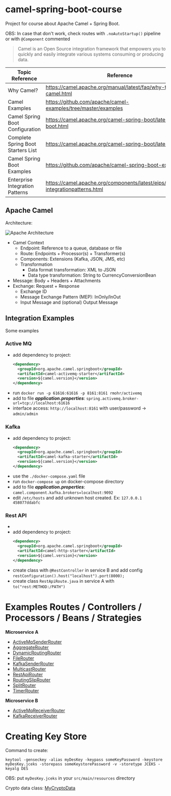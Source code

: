 # camel-spring-boot-course

Project for course about Apache Camel + Spring Boot.

OBS: In case that don't work, check routes with `.noAutoStartup()` pipeline or with `@Component` commented 

> Camel is an Open Source integration framework that empowers you to quickly and easily integrate various systems consuming or producing data.

| Topic Reference | Reference |
|---|---|
| Why Camel? | https://camel.apache.org/manual/latest/faq/why-the-name-camel.html |
| Camel Examples | https://github.com/apache/camel-examples/tree/master/examples |
| Camel Spring Boot Configuration | https://camel.apache.org/camel-spring-boot/latest/spring-boot.html |
| Complete Spring Boot Starters List | https://camel.apache.org/camel-spring-boot/latest/list.html |
| Camel Spring Boot Examples | https://github.com/apache/camel-spring-boot-examples |
| Enterprise Integration Patterns | https://camel.apache.org/components/latest/eips/enterprise-integrationpatterns.html |

## Apache Camel

Architecture:

![](https://laissonsilveira.github.io/camel-spring-boot-course/doc/camel-architecture.png "Apache Architecture")

* Camel Context
  * Endpoint: Reference to a queue, database or file
  * Route: Endpoints + Processor(s) + Transformer(s)
  * Components: Extensions (Kafka, JSON, JMS, etc)
  * Transformation
    * Data format transformation: XML to JSON
    * Data type transformation: String to CurrencyConversionBean
* Message: Body + Headers + Attachments
* Exchange: Request + Response
  * Exchange ID
  * Message Exchange Pattern (MEP): InOnly/InOut
  * Input Message and (optional) Output Message

## Integration Examples

Some examples

### Active MQ 

* add dependency to project:
  ```xml
  <dependency>
    <groupId>org.apache.camel.springboot</groupId>
    <artifactId>camel-activemq-starter</artifactId>
    <version>${camel.version}</version>
  </dependency>
  ```
* run `docker run -p 61616:61616 -p 8161:8161 rmohr/activemq`
* add to file **_application.properties_**: `spring.activemq.broker-url=tcp://localhost:61616`
* interface access: `http://localhost:8161` with user/password -> `admin/admin`

### Kafka

* add dependency to project:
  ```xml
  <dependency>
    <groupId>org.apache.camel.springboot</groupId>
    <artifactId>camel-kafka-starter</artifactId>
    <version>${camel.version}</version>
  </dependency>
  ```
* use the `./docker-compose.yaml` file
* run `docker-compose up` on docker-compose directory
* add to file **_application.properties_**: `camel.component.kafka.brokers=localhost:9092`
* edit `/etc/hosts` and add unknown host created. Ex: `127.0.0.1   458077ddabfc`

### Rest API
* 
* add dependency to project:
  ```xml
  <dependency>
    <groupId>org.apache.camel.springboot</groupId>
    <artifactId>camel-http-starter</artifactId>
    <version>${camel.version}</version>
  </dependency>
  ```
* create class with `@RestController` in service B and add config `restConfiguration().host("localhost").port(8000);`
* create class `RestApiRoute.java` in service A with `to("rest:METHOD:/PATH")`

# Examples Routes / Controllers / Processors / Beans / Strategies

**Microservice A**

* [ActiveMqSenderRouter](https://laissonsilveira.github.io/camel-spring-boot-course/camel-microservice-a/src/main/java/com/laissonrs/microservices/camelmicroservicea/routes/ActiveMqSenderRouter.java)
* [AggregateRouter](https://laissonsilveira.github.io/camel-spring-boot-course/camel-microservice-a/src/main/java/com/laissonrs/microservices/camelmicroservicea/routes/AggregateRouter.java)
* [DynamicRoutingRouter](https://laissonsilveira.github.io/camel-spring-boot-course/camel-microservice-a/src/main/java/com/laissonrs/microservices/camelmicroservicea/routes/DynamicRoutingRouter.java)
* [FileRouter](https://laissonsilveira.github.io/camel-spring-boot-course/camel-microservice-a/src/main/java/com/laissonrs/microservices/camelmicroservicea/routes/FileRouter.java)
* [KafkaSenderRouter](https://laissonsilveira.github.io/camel-spring-boot-course/camel-microservice-a/src/main/java/com/laissonrs/microservices/camelmicroservicea/routes/KafkaSenderRouter.java)
* [MulticastRouter](https://laissonsilveira.github.io/camel-spring-boot-course/camel-microservice-a/src/main/java/com/laissonrs/microservices/camelmicroservicea/routes/MulticastRouter.java)
* [RestApiRouter](https://laissonsilveira.github.io/camel-spring-boot-course/camel-microservice-a/src/main/java/com/laissonrs/microservices/camelmicroservicea/routes/RestApiRouter.java)
* [RoutingSlipRouter](https://laissonsilveira.github.io/camel-spring-boot-course/camel-microservice-a/src/main/java/com/laissonrs/microservices/camelmicroservicea/routes/RoutingSlipRouter.java)
* [SplitRouter](https://laissonsilveira.github.io/camel-spring-boot-course/camel-microservice-a/src/main/java/com/laissonrs/microservices/camelmicroservicea/routes/SplitRouter.java)
* [TimerRouter](https://laissonsilveira.github.io/camel-spring-boot-course/camel-microservice-a/src/main/java/com/laissonrs/microservices/camelmicroservicea/routes/TimerRouter.java)

**Microservice B**

* [ActiveMqReceiverRouter](https://laissonsilveira.github.io/camel-spring-boot-course/camel-microservice-b/src/main/java/com/laissonrs/microservices/camelmicroserviceb/routes/ActiveMqReceiverRouter.java)
* [KafkaReceiverRouter](https://laissonsilveira.github.io/camel-spring-boot-course/camel-microservice-b/src/main/java/com/laissonrs/microservices/camelmicroserviceb/routes/KafkaReceiverRouter.java)

# Creating Key Store

Command to create:

```shell
keytool -genseckey -alias myDesKey -keypass someKeyPassword -keystore myDesKey.jceks -storepass someKeystorePassword -v -storetype JCEKS -keyalg DES
```

OBS: put `myDesKey.jceks` in your `src/main/resources` directory

Crypto data class: [MyCryptoData](`https://laissonsilveira.github.io/camel-spring-boot-course/camel-microservice-lib/src/main/java/com/laissonrs/microservices/utils/MyCryptoData.java`)